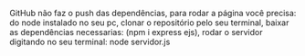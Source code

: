 GitHub não faz o push das dependências, para rodar a página você precisa:
do node instalado no seu pc,
clonar o repositório pelo seu terminal,
baixar as dependências necessarias: (npm i express ejs),
rodar o servidor digitando no seu terminal: node servidor.js

